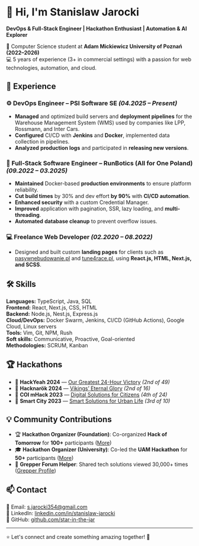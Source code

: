 # 👋 Hi, I'm Stanislaw Jarocki  
**DevOps & Full-Stack Engineer | Hackathon Enthusiast | Automation & AI Explorer**

📍 Computer Science student at **Adam Mickiewicz University of Poznań (2022–2026)**  
💻 5 years of experience (3+ in commercial settings) with a passion for web technologies, automation, and cloud.

## 💼 Experience

### ⚙️ DevOps Engineer – PSI Software SE *(04.2025 – Present)*  
- **Managed** and optimized build servers and **deployment pipelines** for the Warehouse Management System (WMS) used by companies like LPP, Rossmann, and Inter Cars.  
- **Configured** CI/CD with **Jenkins** and **Docker**, implemented data collection in pipelines.  
- **Analyzed** **production logs** and participated in **releasing new versions**.

### 🚀 Full-Stack Software Engineer – RunBotics (All for One Poland) *(09.2022 – 03.2025)*  
- **Maintained** Docker-based **production environments** to ensure platform reliability.  
- **Cut build times** by 30% and dev effort **by 90%** with **CI/CD automation**.  
- **Enhanced security** with a custom Credential Manager.  
- **Improved** application with pagination, SSR, lazy loading, and **multi-threading**.  
- **Automated** **database cleanup** to prevent overflow issues.

### 💻 Freelance Web Developer *(02.2020 – 08.2022)*  
- Designed and built custom **landing pages** for clients such as [pasywnebudowanie.pl](https://pasywnebudowanie.pl) and [tune4race.pl](https://tune4race.pl), using **React.js, HTML, Next.js, and SCSS**.

## 🛠️ Skills

**Languages:** TypeScript, Java, SQL  
**Frontend:** React, Next.js, CSS, HTML  
**Backend:** Node.js, Nest.js, Express.js  
**Cloud/DevOps:** Docker Swarm, Jenkins, CI/CD (GitHub Actions), Google Cloud, Linux servers  
**Tools:** Vim, Git, NPM, Rush  
**Soft skills:** Communicative, Proactive, Goal-oriented  
**Methodologies:** SCRUM, Kanban  

## 🏆 Hackathons  
- 🥈 **HackYeah 2024** — [Our Greatest 24-Hour Victory](https://bit.ly/hackathon-hackyeah) *(2nd of 49)*  
- 🥈 **Hacknarök 2024** — [Vikings’ Eternal Glory](https://bit.ly/hackathon-hacknarok) *(2nd of 16)*  
- 🏅 **COI mHack 2023** — [Digital Solutions for Citizens](https://bit.ly/hackathon-mhack) *(4th of 24)*  
- 🥉 **Smart City 2023** — [Smart Solutions for Urban Life](https://bit.ly/hackathon-smartcity) *(3rd of 10)*

## 💡 Community Contributions  
- 🏆 **Hackathon Organizer (Foundation)**: Co-organized **Hack of Tomorrow** for **100+** participants ([More](https://bit.ly/hack-of-tomorrow-2025))  
- 🎓 **Hackathon Organizer (University)**: Co-led the **UAM Hackathon** for **50+** participants ([More](https://bit.ly/uam-hackathon))  
- 💬 **Grepper Forum Helper**: Shared tech solutions viewed 30,000+ times ([Grepper Profile](https://bit.ly/grepper-jarocki))

## 📫 Contact  
📧 Email: [s.jarocki354@gmail.com](mailto:s.jarocki354@gmail.com)  
🔗 LinkedIn: [linkedin.com/in/stanislaw-jarocki](https://www.linkedin.com/in/stanislaw-jarocki)  
🐙 GitHub: [github.com/star-in-the-jar](https://github.com/star-in-the-jar)

---  
⭐ Let's connect and create something amazing together! 🚀
